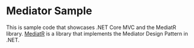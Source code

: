 # Mediator Sample

This is sample code that showcases .NET Core MVC and the MediatR library.  [MediatR](https://github.com/jbogard/MediatR) is a library that implements the Mediator Design Pattern in .NET.